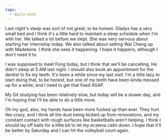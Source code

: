 ```yaml
---
tags:
  - daily-note
---
```

Last night's sleep was sort of not great, to be honest. Gladys has a very small bed and I think it's a little hard to maintain a sleep schedule when I'm with her. We talked a lot before we slept. She was very nervous about starting her internship today. We also talked about setting Wai Cheng up with Madeleine. I think she sees it happening. I hope it happens, although I don't need it to.

I was supposed to meet Fong today, but I think that we'll be cancelling. He didn't sleep at 5 AM last night. I should also book an appointment for the dentist to fix my teeth. It's been a while since my last visit. I'm a little lazy to start doing that, to be honest, but one of my teeth have been kinda messed up for a while, and I need to get that fixed ASAP.

My Git studying has been relatively slow, but today will be a slower day, and I'm hoping that I'll be able to do a little more. 

Oh my god, also, my hands have been more fucked up than ever. They hurt like crazy, and I think all the dust being kicked up from renovations, and my constant contact with rough surfaces like basketballs aren't helping. I think I should lay off balls for a little bit to let my eczema calm down. I hope that it'll be better by Saturday and I can hit the volleyball court again.